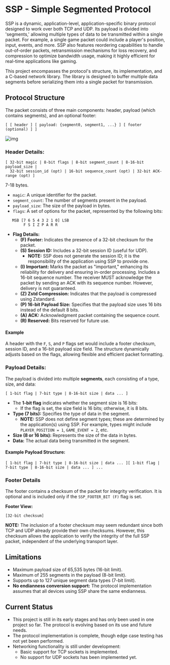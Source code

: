 # SSP - Simple Segmented Protocol 

SSP is a dynamic, application-level, application-specific binary protocol designed to work over both TCP and UDP. Its payload is divided into 'segments,' allowing multiple types of data to be transmitted within a single packet. For example, a single game packet could include a player's position, input, events, and more. SSP also features reordering capabilities to handle out-of-order packets, retransmission mechanisms for loss recovery, and compression to optimize bandwidth usage, making it highly efficient for real-time applications like gaming.

This project encompasses the protocol's structure, its implementation, and a C-based network library. The library is designed to buffer multiple data segments before serializing them into a single packet for transmission.

## Protocol Structure
The packet consists of three main components: header, payload (which contains segments), and an optional footer:
```
[ [ header ] [ payload: {segment0, segment1, ...} ] [ footer (optional) ] ]
```
![img](https://github.com/user-attachments/assets/78989527-9f40-4c35-bf58-685400bd715d)
### Header Details:
```
[ 32-bit magic | 8-bit flags | 8-bit segment_count | 8-16-bit payload_size |
  32-bit session_id (opt) | 16-bit sequence_count (opt) | 32-bit ACK-range (opt) ]
```
7-18 bytes. 
- `magic`: A unique identifier for the packet.
- `segment_count`: The number of segments present in the payload.
- `payload_size`: The size of the payload in bytes.
- `flags`: A set of options for the packet, represented by the following bits:
```
   MSB [7 6 5 4 3 2 1 0] LSB
        F S I Z P A R R
```
- **Flag Details:**
    - **(F) Footer:** Indicates the presence of a 32-bit checksum for the packet.
    - **(S) Session ID:** Includes a 32-bit session ID (useful for UDP).
        - **NOTE:** SSP does not generate the session ID; it is the responsibility of the application using SSP to provide one.
    - **(I) Important:** Marks the packet as "important," enhancing its reliability for delivery and ensuring in-order processing. Includes a 16-bit sequence number. The receiver MUST acknowledge the packet by sending an ACK with its sequence number. However, delivery is not guaranteed.
    - **(Z) Zstd Compression:** Indicates that the payload is compressed using Zstandard.
    - **(P) 16-bit Payload Size:** Specifies that the payload size uses 16 bits instead of the default 8 bits.
    - **(A) ACK:** Acknowledgment packet containing the sequence count.
    - **(R) Reserved:** Bits reserved for future use.
#### Example
A header with the `F`, `S`, and `P` flags set would include a footer checksum, session ID, and a 16-bit payload size field. The structure dynamically adjusts based on the flags, allowing flexible and efficient packet formatting.

### Payload Details:
The payload is divided into multiple **segments**, each consisting of a type, size, and data:
```
[ 1-bit flag | 7-bit type | 8-16-bit size | data ... ]
```
- The **1-bit flag** indicates whether the segment size is 16 bits:
    - If the flag is set, the size field is 16 bits; otherwise, it is 8 bits.
- **Type (7 bits):** Specifies the type of data in the segment.
    - **NOTE:** SSP does not define segment types; these are determined by the application(s) using SSP. For example, types might include `PLAYER_POSITION = 1`, `GAME_EVENT = 2`, etc.
- **Size (8 or 16 bits):** Represents the size of the data in bytes.
- **Data:** The actual data being transmitted in the segment.

#### Example Payload Structure:
```
[ 1-bit flag | 7-bit type | 8-16-bit size | data ... ][ 1-bit flag | 7-bit type | 8-16-bit size | data ... ] ...
```

### Footer Details

The footer contains a checksum of the packet for integrity verification. It is optional and is included only if the `SSP_FOOTER_BIT (F)` flag is set.

**Footer View:**
```
[32-bit checksum]
```
**NOTE:** The inclusion of a footer checksum may seem redundant since both TCP and UDP already provide their own checksums. However, this checksum allows the application to verify the integrity of the full SSP packet, independent of the underlying transport layer.
## Limitations
- Maximum payload size of 65,535 bytes (16-bit limit).
- Maximum of 255 segments in the payload (8-bit limit).
- Supports up to 127 unique segment data types (7-bit limit).
- **No endianness conversion support:** The protocol implementation assumes that all devices using SSP share the same endianness.

## Current Status
- This project is still in its early stages and has only been used in one project so far. The protocol is evolving based on its use and future needs.
- The protocol implementation is complete, though edge case testing has not yet been performed.
- Networking functionality is still under development:
    - Basic support for TCP sockets is implemented.
    - No support for UDP sockets has been implemented yet.
